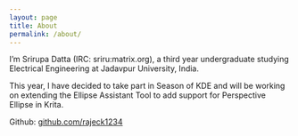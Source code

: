 ```yaml
---
layout: page
title: About
permalink: /about/
---
```


I’m Srirupa Datta (IRC: sriru:matrix.org), a third year undergraduate studying Electrical Engineering at Jadavpur University, India.

This year, I have decided to take part in Season of KDE and will be working on extending the Ellipse Assistant Tool to add support for Perspective Ellipse in Krita.

Github: [github.com/rajeck1234](https://www.github.com/rajeck1234)
